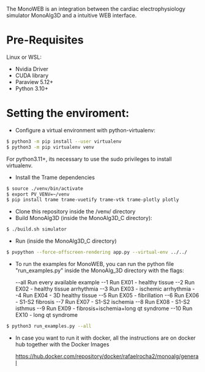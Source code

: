 The MonoWEB is an integration between the cardiac electrophysiology simulator MonoAlg3D and a intuitive WEB interface.

# Pre-Requisites
Linux or WSL:
- Nvidia Driver
- CUDA library 
- Paraview 5.12+
- Python 3.10+

# Setting the enviroment:
- Configure a virtual environment with python-virtualenv:
```sh
$ python3 -m pip install --user virtualenv 
$ python3 -m pip virtualenv venv
```
For python3.11+, its necessary to use the sudo privileges to install virtualenv.

- Install the Trame dependencies

```sh
$ source ./venv/bin/activate
$ export PV_VENV=~/venv
$ pip install trame trame-vuetify trame-vtk trame-plotly plotly
```

- Clone this repository inside the /venv/ directory
- Build MonoAlg3D (inside the MonoAlg3D_C directory):

```sh
$ ./build.sh simulator
```

- Run (inside the MonoAlg3D_C directory)
```sh
$ pvpython --force-offscreen-rendering app.py --virtual-env ../../ 
```

- To run the examples for MonoWEB, you can run the python file "run_examples.py" inside the MonoAlg_3D directory with the flags:

  --all       Run every available example
  --1         Run EX01 - healthy tissue
  --2         Run EX02 - healthy tissue arrhythmia
  --3         Run EX03 - ischemic arrhythmia
  --4         Run EX04 - 3D healthy tissue
  --5         Run EX05 - fibrillation
  --6         Run EX06 - S1-S2 fibrosis
  --7         Run EX07 - S1-S2 ischemia
  --8         Run EX08 - S1-S2 isthmus
  --9         Run EX09 - fibrosis+ischemia+long qt syndrome
  --10        Run EX10 - long qt syndrome


```sh
$ python3 run_examples.py --all
```

- In case you want to run it with docker, all the instructions are on docker hub together with the Docker Images

  https://hub.docker.com/repository/docker/rafaelrocha2/monoalg/general
